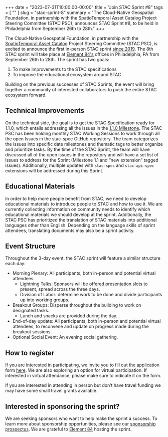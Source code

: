 +++ 
date = "2023-07-31T10:00:00-00:00" 
title = "Join STAC Sprint #8" 
tags = [ "" ] 
slug = "stac-sprint-8"
summary = "The Cloud-Native Geospatial Foundation, in partnership with the SpatioTemporal Asset Catalog Project Steering Committee (STAC PSC), announces STAC Sprint #8, to be held in Philadelphia from September 26th to 28th." 
+++

The Cloud-Native Geospatial Foundation, in partnership with the [SpatioTemporal Asset Catalog](https://stacspec.org) Project Steering Committee (STAC PSC), is excited to announce the first in-person STAC sprint [since 2019](https://medium.com/radiant-earth-insights/join-stac-sprint-5-ogc-api-hackathon-november-5-7-48178137f778). The 8th STAC sprint will take place at [Element 84's](https://www.element84.com) offices in Philadelphia, PA from September 26th to 28th. The sprint has two goals:

1. To make improvements to the STAC specifications
2. To improve the educational ecosystem around STAC

Building on the previous successes of STAC Sprints, the event will bring together a community of interested collaborators to push the entire STAC ecosystem forward.

## Technical Improvements

On the technical side, the goal is to get the STAC Specification ready for 1.1.0, which entails addressing all the issues in the [1.1.0 Milestone](https://github.com/radiantearth/stac-spec/milestone/30). The STAC PSC has been holding monthly STAC Working Sessions to work through all the open Issues in the stac-spec GitHub repository. The team categorizes the issues into specific date milestones and thematic tags to better organize and prioritize tasks. By the time of the STAC Sprint, the team will have discussed all of the open issues in the repository and will have a set list of issues to address for the Sprint (Milestone 1.1 and “new extension” tagged issues). Additionally, multiple updates with `stac-spec` and `stac-api-spec` extensions will be addressed during this Sprint.

## Educational Materials

In order to help more people benefit from STAC, we need to develop educational materials to introduce people to STAC and how to use it. We are currently collecting information on community needs to identify which educational materials we should develop at the sprint. Additionally, the STAC PSC has prioritized the translation of STAC materials into additional languages other than English. Depending on the language skills of sprint attendees, translating documents may also be a sprint activity.

## Event Structure

Throughout the 3-day event, the STAC sprint will feature a similar structure each day:

- Morning Plenary: All participants, both in-person and potential virtual attendees.
  - Lightning Talks: Sponsors will be offered presentation slots to present, spread across the three days. 
  - Division of Labor: determine work to be done and divide participants up into working groups.  
- Breakout Groups:  Disperse throughout the building to work on designated tasks.
  - Lunch and snacks are provided during the day.
- End-of-day update: All participants, both in-person and potential virtual attendees, to reconvene and update on progress made during the breakout sessions. 
- Optional Social Event: An evening social gathering. 

## How to register

If you are interested in participating, we invite you to fill out the application form [here](https://docs.google.com/forms/d/e/1FAIpQLSfGV_R1Hq3hj4cXS6kV90YProooWZHaFSqGHWRHfg3vEnOIyQ/viewform). We are also exploring an option for virtual participation. If interested in virtual attendance, please make sure to indicate it on the form.  

If you are interested in attending in person but don’t have travel funding we may have some small travel grants available.

## Interested in sponsoring the sprint?

We are seeking sponsors who want to help make the sprint a success. To learn more about sponsorship opportunities, please see our [sponsorship prospectus](/sponsor-stac-sprint-8.pdf). We are grateful to [Element 84](https://www.element84.com) hosting the sprint.
